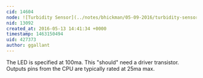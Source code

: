 ```yaml
---
cid: 14604
node: ![Turbidity Sensor](../notes/bhickman/05-09-2016/turbidity-sensor)
nid: 13092
created_at: 2016-05-13 14:41:34 +0000
timestamp: 1463150494
uid: 427373
author: ggallant
---
```


The LED is specified at 100ma. This "should" need a driver transistor. Outputs pins from the CPU are typically rated at 25ma max.
